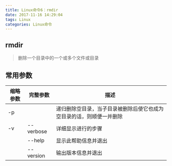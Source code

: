 ```yaml
---
title: Linux命令6：rmdir
date: 2017-11-16 14:29:04
tags: Linux
categories: Linux命令
---
```


## rmdir

> 删除一个目录中的一个或多个文件或目录

## 常用参数

| 缩略参数 | 完整参数  | 描述
| --- | --- | ---
| -p |  | 递归删除空目录，当子目录被删除后使它也成为空目录的话，则顺便一并删除
| -v | --verbose   | 详细显示进行的步骤
| | --help   |  显示此帮助信息并退出
| | --version | 输出版本信息并退出